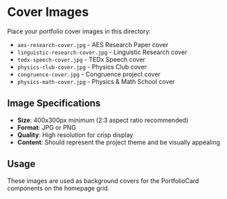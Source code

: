 # Cover Images

Place your portfolio cover images in this directory:

- `aes-research-cover.jpg` - AES Research Paper cover
- `linguistic-research-cover.jpg` - Linguistic Research cover  
- `tedx-speech-cover.jpg` - TEDx Speech cover
- `physics-club-cover.jpg` - Physics Club cover
- `congruence-cover.jpg` - Congruence project cover
- `physics-math-cover.jpg` - Physics & Math School cover

## Image Specifications

- **Size**: 400x300px minimum (2:3 aspect ratio recommended)
- **Format**: JPG or PNG
- **Quality**: High resolution for crisp display
- **Content**: Should represent the project theme and be visually appealing

## Usage

These images are used as background covers for the PortfolioCard components on the homepage grid.



